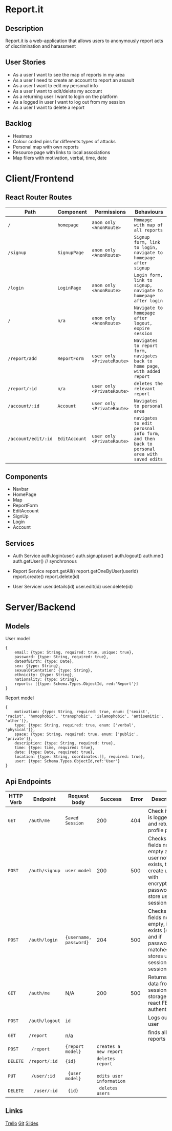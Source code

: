 #  Report.it

## Description
Report.it is a web-application that allows users to anonymously report acts of discrimination and harassment

## User Stories
- As a user I want to see the map of reports in my area
- As a user I need to create an account to report an assault
- As a user I want to edit my personal info
- As a user I want to edit/delete my account
- As a returning user I want to login on the platform
- As a logged in user I want to log out from my session
- As a user I want to delete a report

## Backlog
- Heatmap
- Colour coded pins for differents types of attacks
- Personal map with own reports
- Resource page with links to local associations
- Map filers with motivation, verbal, time, date

# Client/Frontend

## React Router Routes

| Path | Component     |  Permissions          | Behaviours | 
| ---- | --------------| --------------------- |----------- |
| `/` | `homepage` | `anon only <AnonRoute>` | `Homapge with map of all reports` |
| `/signup` | `SignupPage` |`anon only <AnonRoute>` |`Signup form, link to login, navigate to homepage after signup` |
| `/login` | `LoginPage` |`anon only <AnonRoute>` | `Login form, link to signup, navigate to homepage after login`|
|`/	` | `n/a`|`anon only <AnonRoute>`| `Navigate to homepage after logout, expire session` |
|`/report/add` | `ReportForm`|`user only <PrivateRoute>` |`Navigates to report form, navigates back to home page, with added report`|
| `/report/:id`| `n/a` | `user only <PrivateRoute>` |`deletes the relevant report`|
|`/account/:id` |`Account` |`user only <PrivateRoute>` |`Navigates to personal area`|
|`/account/edit/:id` | `EditAccount`|`user only <PrivateRoute>`	| `navigates to edit perosnal info form, and then back to personal area with saved edits`|

## Components
- Navbar
- HomePage
- Map
- ReportForm
- EditAccount
- SignUp
- Login
- Account

## Services
- Auth Service
    auth.login(user)
    auth.signup(user)
    auth.logout()
    auth.me()
    auth.getUser() // synchronous

- Report Service
    report.getAll()
    report.getOneByUser(userId)
    report.create()
    report.delete(id)

- User Servicer
    user.details(id)
    user.edit(id)
    user.delete(id)

# Server/Backend

## Models

User model
```
{
    email: {type: String, required: true, unique: true},
    password: {type: String, required: true},
    dateOfBirth: {type: Date},
    sex: {type: String},
    sexualOrientation: {type: String},
    ethnicity: {type: String},
    nationality: {type: String},
    reports: [{type: Schema.Types.ObjectId, red:'Report'}]
}
```

Report model
```
{
    motivation: {type: String, required: true, enum: ['sexist', 'racist', 'homophobic', 'transphobic', 'islamophobic', 'antisemitic', 'other']},
    type: {type: String, required: true, enum: ['verbal', 'physical']},
    space: {type: String, required: true, enum: ['public', 'private']},
    description: {type: String, required: true},
    time: {type: time, required: true},
    date: {type: Date, required: true},
    location: {type: String, coordinates:[], required: true},
    user: {type: Schema.Types.ObjectId,ref:'User'}
}
```

## Api Endpoints

| HTTP Verb | Endpoint       | Request body            | Success | Error | Description                                                  |
| --------- | -------------- | ----------------------- | ------- | ----- | ------------------------------------------------------------ |
| `GET`    | `/auth/me` | `Saved Session` | 200     | 404   | Check if user is logged in and return profile page                      |
| `POST`    | `/auth/signup`  | `user model` | 200     | 500   | Checks if fields not empty and user not exists, then create user with encrypted password, and store user in session                     |
| `POST`    | `/auth/login` | `{username, password}`               | 204     | 500   | Checks if fields not empty, if user exists (404), and if password matches, then stores user in session login session.            |
| `GET`     | `/auth/me`     | N/A                     | 200     | 500   | Returns user data from session storage, for react FE authentication. |
|    `POST`      |  `/auth/logout  `            |        `id`                 |         |       |   Logs out the user |
|     `GET`     |      `/report `       |    n/a      |         |       |       finds all reports         |
| `POST`	| ` /report`	| `{report model}` |`creates a new report`|
| `DELETE` | `/report/:id` |	`{id}` |	`deletes report`|
| `PUT` | `	/user/:id` | `	{user model}	` | `		edits user information` |
| `DELETE` | `	/user/:id` | `	{id} `	| `	deletes users` |


## Links
[Trello](https://trello.com/b/AL5zm68u/reportit)
[Git]()
[Slides]()

